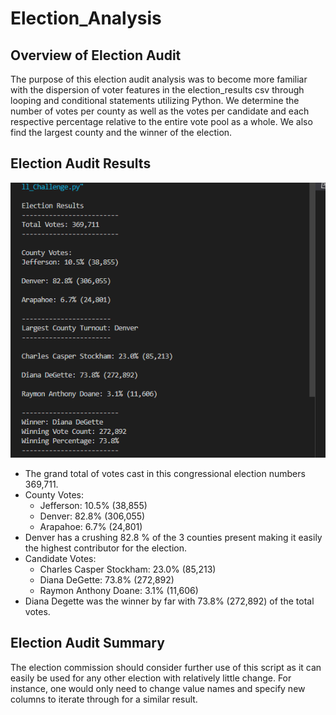# Election_Analysis

## Overview of Election Audit
The purpose of this election audit analysis was to become more familiar with the dispersion of voter features in the election_results csv through looping and conditional statements utilizing Python. We determine the number of votes per county as well as the votes per candidate and each respective percentage relative to the entire vote pool as a whole. We also find the largest county and the winner of the election.

## Election Audit Results

![alt text](Resources/terminal_results.PNG)

* The grand total of votes cast in this congressional election numbers 369,711.
* County Votes:
  * Jefferson: 10.5% (38,855)
  * Denver: 82.8% (306,055)
  * Arapahoe: 6.7% (24,801)
* Denver has a crushing 82.8 % of the 3 counties present making it easily the highest contributor for the election.
* Candidate Votes: 
  * Charles Casper Stockham: 23.0% (85,213)
  * Diana DeGette: 73.8% (272,892)
  * Raymon Anthony Doane: 3.1% (11,606)
* Diana Degette was the winner by far with 73.8% (272,892) of the total votes.

## Election Audit Summary
The election commission should consider further use of this script as it can easily be used for any other election with relatively little change. For instance, one would only need to change value names and specify new columns to iterate through for a similar result.
